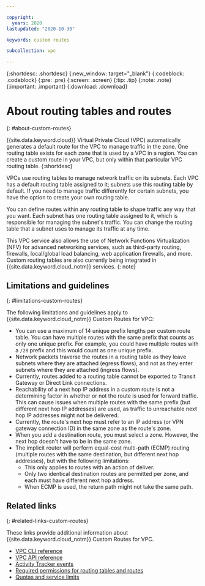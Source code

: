 ```yaml
---

copyright:
  years: 2020
lastupdated: "2020-10-30"

keywords: custom routes

subcollection: vpc

---
```


{:shortdesc: .shortdesc}
{:new_window: target="_blank"}
{:codeblock: .codeblock}
{:pre: .pre}
{:screen: .screen}
{:tip: .tip}
{:note: .note}
{:important: .important}
{:download: .download}

# About routing tables and routes
{: #about-custom-routes}

{{site.data.keyword.cloud}} Virtual Private Cloud (VPC) automatically generates a default route for the VPC to manage traffic in the zone. One routing table exists for each zone that is used by a VPC in a region. You can create a custom route in your VPC, but only within that particular VPC routing table.
{:shortdesc}

VPCs use routing tables to manage network traffic on its subnets. Each VPC has a default routing table assigned to it; subnets use this routing table by default. If you need to manage traffic differently for certain subnets, you have the option to create your own routing table.

You can define routes within any routing table to shape traffic any way that you want. Each subnet has one routing table assigned to it, which is responsible for managing the subnet's traffic. You can change the routing table that a subnet uses to manage its traffic at any time.

This VPC service also allows the use of Network Functions Virtualization (NFV) for advanced networking services, such as third-party routing, firewalls, local/global load balancing, web application firewalls, and more. Custom routing tables are also currently being integrated in {{site.data.keyword.cloud_notm}} services.
{: note}

## Limitations and guidelines
{: #limitations-custom-routes}

The following limitations and guidelines apply to {{site.data.keyword.cloud_notm}} Custom Routes for VPC:

* You can use a maximum of 14 unique prefix lengths per custom route table. You can have multiple routes with the same prefix that counts as only one unique prefix. For example, you could have multiple routes with a `/28` prefix and this would count as one unique prefix.
* Network packets traverse the routes in a routing table as they leave subnets where they are attached (egress flows), and not as they enter subnets where they are attached (ingress flows).
* Currently, routes added to a routing table cannot be exported to Transit Gateway or Direct Link connections.
* Reachability of a next hop IP address in a custom route is not a determining factor in whether or not the route is used for forward traffic. This can cause issues when multiple routes with the same prefix (but different next hop IP addresses) are used, as traffic to unreachable next hop IP addresses might not be delivered.
* Currently, the route's next hop must refer to an IP address (or VPN gateway connection ID) in the same zone as the route's zone.
* When you add a destination route, you must select a zone. However, the next hop doesn't have to be in the same zone.
* The implicit router will perform equal-cost multi-path (ECMP) routing (multiple routes with the same destination, but different next hop addresses), but with the following limitations:
   * This only applies to routes with an action of deliver.
   * Only two identical destination routes are permitted per zone, and each must have different next hop address.
   * When ECMP is used, the return path might not take the same path.

## Related links
{: #related-links-custom-routes}

These links provide additional information about {{site.data.keyword.cloud_notm}} Custom Routes for VPC.

* [VPC CLI reference](/docs/vpc?topic=vpc-infrastructure-cli-plugin-vpc-reference#custom-routes-section)
* [VPC API reference](https://{DomainName}/apidocs/vpc)
* [Activity Tracker events](/docs/vpc?topic=vpc-at-events#events-custom-routes)
* [Required permissions for routing tables and routes](/docs/vpc?topic=vpc-resource-authorizations-required-for-api-and-cli-calls)
* [Quotas and service limits](/docs/vpc?topic=vpc-quotas#routing-tables-routes-quotas)
